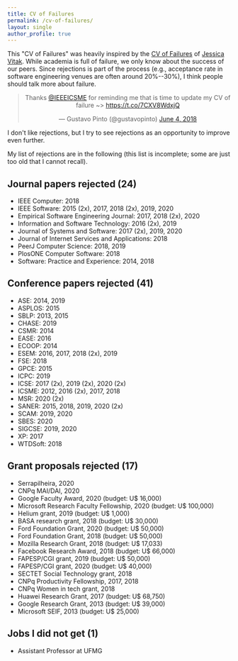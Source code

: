 ```yaml
---
title: CV of Failures
permalink: /cv-of-failures/
layout: single
author_profile: true
---
```


This "CV of Failures" was heavily inspired by the [CV of Failures](https://vitak.files.wordpress.com/2019/06/vitak-cv-of-failures-june19-1.pdf) of [Jessica Vitak](https://jessicavitak.com/). While academia is full of failure, we only know about the success of our peers. Since rejections is part of the process (e.g., acceptance rate in software engineering venues are often around 20%--30%), I think people should talk more about failure.

<center><blockquote class="twitter-tweet" data-partner="tweetdeck"><p lang="en" dir="ltr">Thanks <a href="https://twitter.com/IEEEICSME?ref_src=twsrc%5Etfw">@IEEEICSME</a> for reminding me that is time to update my CV of failure ~&gt; <a href="https://t.co/7CXV8WdxjQ">https://t.co/7CXV8WdxjQ</a></p>&mdash; Gustavo Pinto (@gustavopinto) <a href="https://twitter.com/gustavopinto/status/1003685173924388864?ref_src=twsrc%5Etfw">June 4, 2018</a></blockquote></center>
<script async src="https://platform.twitter.com/widgets.js" charset="utf-8"></script>

I don't like rejections, but I try to see rejections as an opportunity to improve even further.

My list of rejections are in the following (this list is incomplete; some are just too old that I cannot recall).

## Journal papers rejected (24)

- IEEE Computer: 2018
- IEEE Software: 2015 (2x), 2017, 2018 (2x), 2019, 2020
- Empirical Software Engineering Journal: 2017, 2018 (2x), 2020
- Information and Software Technology: 2016 (2x), 2019
- Journal of Systems and Software: 2017 (2x), 2019, 2020
- Journal of Internet Services and Applications: 2018
- PeerJ Computer Science: 2018, 2019
- PlosONE Computer Software: 2018
- Software: Practice and Experience: 2014, 2018

## Conference papers rejected (41)

- ASE: 2014, 2019
- ASPLOS: 2015
- SBLP: 2013, 2015
- CHASE: 2019
- CSMR: 2014
- EASE: 2016
- ECOOP: 2014
- ESEM: 2016, 2017, 2018 (2x), 2019
- FSE: 2018
- GPCE: 2015
- ICPC: 2019
- ICSE: 2017 (2x), 2019 (2x), 2020 (2x)
- ICSME: 2012, 2016 (2x), 2017, 2018
- MSR: 2020 (2x)
- SANER: 2015, 2018, 2019, 2020 (2x)
- SCAM: 2019, 2020
- SBES: 2020
- SIGCSE: 2019, 2020
- XP: 2017
- WTDSoft: 2018

## Grant proposals rejected (17)

- Serrapilheira, 2020
- CNPq MAI/DAI, 2020
- Google Faculty Award, 2020 (budget: U$ 16,000)
- Microsoft Research Faculty Fellowship, 2020 (budget: U$ 100,000)
- Helium grant, 2019 (budget: U$ 1,000)
- BASA research grant, 2018 (budget: U$ 30,000)
- Ford Foundation Grant, 2020 (budget: U$ 50,000)
- Ford Foundation Grant, 2018 (budget: U$ 50,000)
- Mozilla Research Grant, 2018 (budget: U$ 17,033)
- Facebook Research Award, 2018 (budget: U$ 66,000)
- FAPESP/CGI grant, 2019 (budget: U$ 50,000)
- FAPESP/CGI grant, 2020 (budget: U$ 40,000)
- SECTET Social Technology grant, 2018
- CNPq Productivity Fellowship, 2017, 2018
- CNPq Women in tech grant, 2018
- Huawei Research Grant, 2017 (budget: U$ 68,750)
- Google Research Grant, 2013 (budget: U$ 39,000)
- Microsoft SEIF, 2013 (budget: U$ 25,000)

## Jobs I did not get (1)

- Assistant Professor at UFMG
